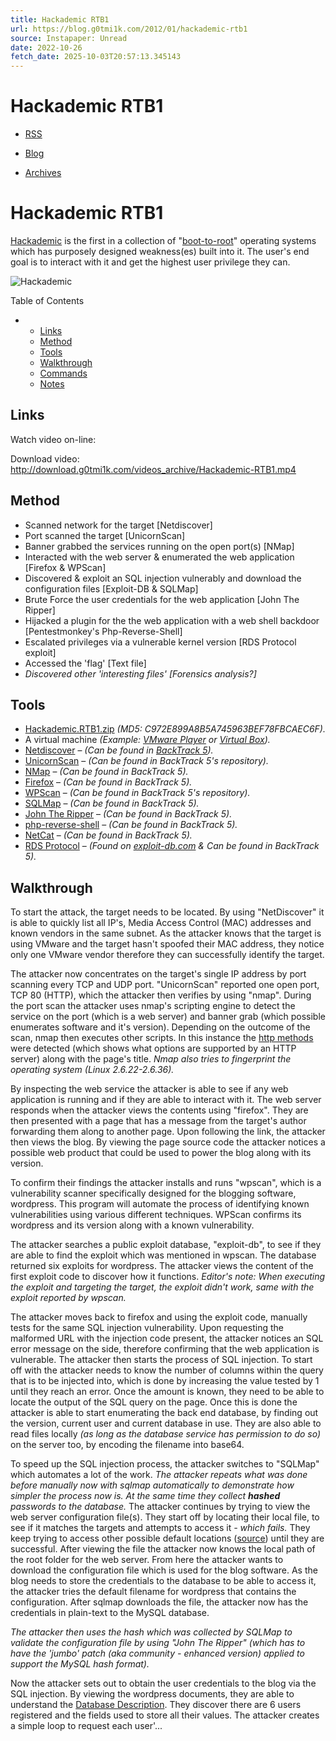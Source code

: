 ```yaml
---
title: Hackademic RTB1
url: https://blog.g0tmi1k.com/2012/01/hackademic-rtb1
source: Instapaper: Unread
date: 2022-10-26
fetch_date: 2025-10-03T20:57:13.345143
---
```


# Hackademic RTB1

* [RSS](/atom.xml "subscribe via RSS")

* [Blog](/)
* [Archives](/archives/)

# Hackademic RTB1

[Hackademic](https://blog.g0tmi1k.com/categories/hackademic/) is the first in a collection of "[boot-to-root](https://blog.g0tmi1k.com/categories/boot2root/)" operating systems which has purposely designed weakness(es) built into it. The user's end goal is to interact with it and get the highest user privilege they can.

![](/images/hackademicrtb1.png "Hackademic")

Table of Contents

* + [Links](#Links)
  + [Method](#Method)
  + [Tools](#Tools)
  + [Walkthrough](#Walkthrough)
  + [Commands](#Commands)
  + [Notes](#Notes)

## Links

Watch video on-line: [](http://download.g0tmi1k.com/videos_archive/Hackademic-RTB1.mp4)

Download video: <http://download.g0tmi1k.com/videos_archive/Hackademic-RTB1.mp4>

## Method

* Scanned network for the target [Netdiscover]
* Port scanned the target [UnicornScan]
* Banner grabbed the services running on the open port(s) [NMap]
* Interacted with the web server & enumerated the web application [Firefox & WPScan]
* Discovered & exploit an SQL injection vulnerably and download the configuration files [Exploit-DB & SQLMap]
* Brute Force the user credentials for the web application [John The Ripper]
* Hijacked a plugin for the the web application with a web shell backdoor [Pentestmonkey's Php-Reverse-Shell]
* Escalated privileges via a vulnerable kernel version [RDS Protocol exploit]
* Accessed the 'flag' [Text file]
* *Discovered other 'interesting files' [Forensics analysis?]*

## Tools

* [Hackademic.RTB1.zip](https://ghostinthelab.wordpress.com/2011/09/06/hackademic-rtb1-root-this-box/) *(MD5: C972E899A8B5A745963BEF78FBCAEC6F).*
* A virtual machine *(Example: [VMware Player](http://www.filehippo.com/download_vmware_player/) or [Virtual Box](http://www.filehippo.com/download_virtualbox/)).*
* [Netdiscover](http://www.nixgeneration.com/~jaime/netdiscover/) – *(Can be found in [BackTrack 5](http://www.backtrack-linux.org/downloads/)).*
* [UnicornScan](http://www.unicornscan.org/) – *(Can be found in BackTrack 5's repository).*
* [NMap](http://nmap.org/) – *(Can be found in BackTrack 5).*
* [Firefox](https://www.mozilla.org/en-US/firefox) – *(Can be found in BackTrack 5).*
* [WPScan](http://code.google.com/p/wpscan/) – *(Can be found in BackTrack 5's repository).*
* [SQLMap](http://sqlmap.sourceforge.net/) – *(Can be found in BackTrack 5).*
* [John The Ripper](http://www.openwall.com/john/) – *(Can be found in BackTrack 5).*
* [php-reverse-shell](http://pentestmonkey.net/tools/web-shells/php-reverse-shell) – *(Can be found in BackTrack 5).*
* [NetCat](http://netcat.sourceforge.net/) – *(Can be found in BackTrack 5).*
* [RDS Protocol](http://www.exploit-db.com/exploits/15285/) – *(Found on [exploit-db.com](http://www.exploit-db.com/) & Can be found in BackTrack 5).*

## Walkthrough

To start the attack, the target needs to be located. By using "NetDiscover" it is able to quickly list all IP's, Media Access Control (MAC) addresses and known vendors in the same subnet. As the attacker knows that the target is using VMware and the target hasn't spoofed their MAC address, they notice only one VMware vendor therefore they can successfully identify the target.

The attacker now concentrates on the target's single IP address by port scanning every TCP and UDP port. "UnicornScan" reported one open port, TCP 80 (HTTP), which the attacker then verifies by using "nmap". During the port scan the attacker uses nmap's scripting engine to detect the service on the port (which is a web server) and banner grab (which possible enumerates software and it's version). Depending on the outcome of the scan, nmap then executes other scripts. In this instance the [http methods](http://nmap.org/nsedoc/scripts/http-methods.html) were detected (which shows what options are supported by an HTTP server) along with the page's title. *Nmap also tries to fingerprint the operating system (Linux 2.6.22-2.6.36).*

By inspecting the web service the attacker is able to see if any web application is running and if they are able to interact with it. The web server responds when the attacker views the contents using "firefox". They are then presented with a page that has a message from the target's author forwarding them along to another page. Upon following the link, the attacker then views the blog. By viewing the page source code the attacker notices a possible web product that could be used to power the blog along with its version.

To confirm their findings the attacker installs and runs "wpscan", which is a vulnerability scanner specifically designed for the blogging software, wordpress. This program will automate the process of identifying known vulnerabilities using various different techniques. WPScan confirms its wordpress and its version along with a known vulnerability.

The attacker searches a public exploit database, "exploit-db", to see if they are able to find the exploit which was mentioned in wpscan. The database returned six exploits for wordpress. The attacker views the content of the first exploit code to discover how it functions. *Editor's note: When executing the exploit and targeting the target, the exploit didn't work, same with the exploit reported by wpscan.*

The attacker moves back to firefox and using the exploit code, manually tests for the same SQL injection vulnerability. Upon requesting the malformed URL with the injection code present, the attacker notices an SQL error message on the side, therefore confirming that the web application is vulnerable. The attacker then starts the process of SQL injection. To start off with the attacker needs to know the number of columns within the query that is to be injected into, which is done by increasing the value tested by 1 until they reach an error. Once the amount is known, they need to be able to locate the output of the SQL query on the page. Once this is done the attacker is able to start enumerating the back end database, by finding out the version, current user and current database in use. They are also able to read files locally *(as long as the database service has permission to do so)* on the server too, by encoding the filename into base64.

To speed up the SQL injection process, the attacker switches to "SQLMap" which automates a lot of the work. *The attacker repeats what was done before manually now with sqlmap automatically to demonstrate how simpler the process now is. At the same time they collect **hashed** passwords to the database.* The attacker continues by trying to view the web server configuration file(s). They start off by locating their local file, to see if it matches the targets and attempts to access it *- which fails.* They keep trying to access other possible default locations ([source](https://blog.g0tmi1k.com/2011/08/basic-linux-privilege-escalation/)) until they are successful. After viewing the file the attacker now knows the local path of the root folder for the web server. From here the attacker wants to download the configuration file which is used for the blog software. As the blog needs to store the credentials to the database to be able to access it, the attacker tries the default filename for wordpress that contains the configuration. After sqlmap downloads the file, the attacker now has the credentials in plain-text to the MySQL database.

*The attacker then uses the hash which was collected by SQLMap to validate the configuration file by using "John The Ripper" (which has to have the 'jumbo' patch (aka community - enhanced version) applied to support the MySQL hash format).*

Now the attacker sets out to obtain the user credentials to the blog via the SQL injection. By viewing the wordpress documents, they are able to understand the [Database Description](https://codex.wordpress.org/Database_Description). They discover there are 6 users registered and the fields used to store all their values. The attacker creates a simple loop to request each user'...